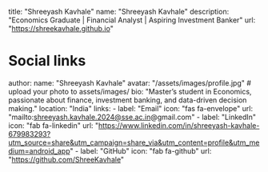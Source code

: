 title: "Shreeyash Kavhale"
name: "Shreeyash Kavhale"
description: "Economics Graduate | Financial Analyst | Aspiring Investment Banker"
url: "https://shreekavhale.github.io"

# Social links
author:
  name: "Shreeyash Kavhale"
  avatar: "/assets/images/profile.jpg"   # upload your photo to assets/images/
  bio: "Master’s student in Economics, passionate about finance, investment banking, and data-driven decision making."
  location: "India"
  links:
    - label: "Email"
      icon: "fas fa-envelope"
      url: "mailto:shreeyash.kavhale.2024@sse.ac.in@gmail.com"
    - label: "LinkedIn"
      icon: "fab fa-linkedin"
      url: "https://www.linkedin.com/in/shreeyash-kavhale-679983293?utm_source=share&utm_campaign=share_via&utm_content=profile&utm_medium=android_app"
    - label: "GitHub"
      icon: "fab fa-github"
      url: "https://github.com/ShreeKavhale"

